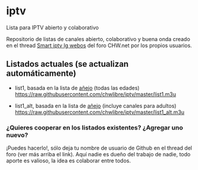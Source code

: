 # iptv
Lista para IPTV abierto y colaborativo

Repositorio de listas de canales abierto, colaborativo y buena onda creado en el thread [Smart iptv lg webos](http://www.chw.net/foro/poseedores-tv-led-smart-3d/1119064-smart-iptv-lg-webos-55.html) del foro CHW.net por los propios usuarios.


## Listados actuales (se actualizan automáticamente)
* list1, basada en la lista de [añejo](http://www.chw.net/foro/usuario/anejo_197817.html) (todas las edades)
https://raw.githubusercontent.com/chwlibre/iptv/master/list1.m3u

* list1_alt, basada en la lista de [añejo](http://www.chw.net/foro/usuario/anejo_197817.html) (incluye canales para adultos)
https://raw.githubusercontent.com/chwlibre/iptv/master/list1_alt.m3u


### ¿Quieres cooperar en los listados existentes? ¿Agregar uno nuevo?
¡Puedes hacerlo!, sólo deja tu nombre de usuario de Github en el thread del foro (ver más arriba el link). Aquí nadie es dueño del trabajo de nadie, todo aporte es valioso, la idea es colaborar entre todos.
